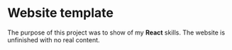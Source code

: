 
# Website template

The purpose of this project was to show of my **React** skills. The website is unfinished with no real content.

